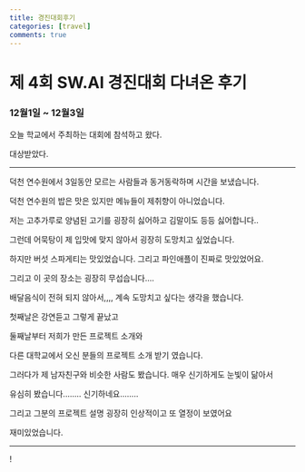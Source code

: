 ```yaml
---
title: 경진대회후기
categories: [travel]
comments: true
---
```

# 제 4회 SW.AI 경진대회 다녀온 후기

### 12월1일 ~ 12월3일





오늘 학교에서 주최하는 대회에 참석하고 왔다.





대상받았다.



------



덕천 연수원에서 3일동안 모르는 사람들과 동거동락하며 시간을 보냈습니다.

덕천 연수원의 밥은 맛은 있지만 메뉴들이 제취향이 아니었습니다.

저는 고추가루로 양념된 고기를 굉장히 싫어하고 김말이도 등등 싫어합니다..

그런데 어묵탕이 제 입맛에 맞지 않아서 굉장히 도망치고 싶었습니다.

하지만 버섯 스파게티는 맛있었습니다. 그리고 파인애플이 진짜로 맛있었어요.



그리고 이 곳의 장소는 굉장히 무섭습니다....





배달음식이 전혀 되지 않아서,,,, 계속 도망치고 싶다는 생각을 했습니다.



첫째날은 강연듣고 그렇게 끝났고

둘째날부터 저희가 만든 프로젝트 소개와 

다른 대학교에서 오신 분들의 프로젝트 소개 받기 였습니다.

 

그러다가 제 남자친구와 비슷한 사람도 봤습니다. 매우 신기하게도 눈빛이 닮아서

유심히 봤습니다........ 신기하네요........



그리고 그분의 프로젝트 설명 굉장히 인상적이고 또 열정이 보였어요

재미있었습니다.



--------

!
